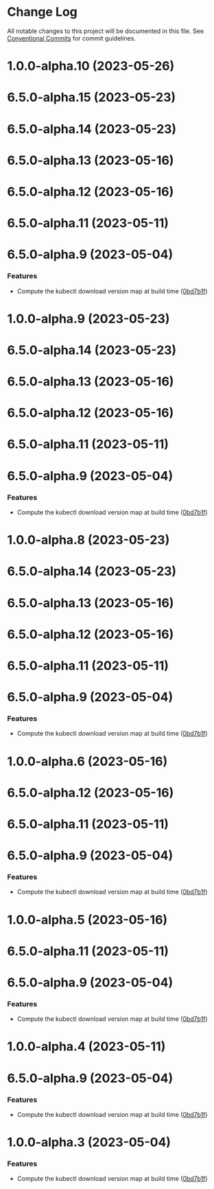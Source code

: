 # Change Log

All notable changes to this project will be documented in this file.
See [Conventional Commits](https://conventionalcommits.org) for commit guidelines.

# 1.0.0-alpha.10 (2023-05-26)



# 6.5.0-alpha.15 (2023-05-23)



# 6.5.0-alpha.14 (2023-05-23)



# 6.5.0-alpha.13 (2023-05-16)



# 6.5.0-alpha.12 (2023-05-16)



# 6.5.0-alpha.11 (2023-05-11)



# 6.5.0-alpha.9 (2023-05-04)


### Features

* Compute the kubectl download version map at build time ([0bd7b1f](https://github.com/lensapp/lens/commit/0bd7b1fe92a173379c8a5a1ab7e13cf9e4f8223b))





# 1.0.0-alpha.9 (2023-05-23)



# 6.5.0-alpha.14 (2023-05-23)



# 6.5.0-alpha.13 (2023-05-16)



# 6.5.0-alpha.12 (2023-05-16)



# 6.5.0-alpha.11 (2023-05-11)



# 6.5.0-alpha.9 (2023-05-04)


### Features

* Compute the kubectl download version map at build time ([0bd7b1f](https://github.com/lensapp/lens/commit/0bd7b1fe92a173379c8a5a1ab7e13cf9e4f8223b))





# 1.0.0-alpha.8 (2023-05-23)



# 6.5.0-alpha.14 (2023-05-23)



# 6.5.0-alpha.13 (2023-05-16)



# 6.5.0-alpha.12 (2023-05-16)



# 6.5.0-alpha.11 (2023-05-11)



# 6.5.0-alpha.9 (2023-05-04)


### Features

* Compute the kubectl download version map at build time ([0bd7b1f](https://github.com/lensapp/lens/commit/0bd7b1fe92a173379c8a5a1ab7e13cf9e4f8223b))





# 1.0.0-alpha.6 (2023-05-16)



# 6.5.0-alpha.12 (2023-05-16)



# 6.5.0-alpha.11 (2023-05-11)



# 6.5.0-alpha.9 (2023-05-04)


### Features

* Compute the kubectl download version map at build time ([0bd7b1f](https://github.com/lensapp/lens/commit/0bd7b1fe92a173379c8a5a1ab7e13cf9e4f8223b))





# 1.0.0-alpha.5 (2023-05-16)



# 6.5.0-alpha.11 (2023-05-11)



# 6.5.0-alpha.9 (2023-05-04)


### Features

* Compute the kubectl download version map at build time ([0bd7b1f](https://github.com/lensapp/lens/commit/0bd7b1fe92a173379c8a5a1ab7e13cf9e4f8223b))





# 1.0.0-alpha.4 (2023-05-11)



# 6.5.0-alpha.9 (2023-05-04)


### Features

* Compute the kubectl download version map at build time ([0bd7b1f](https://github.com/lensapp/lens/commit/0bd7b1fe92a173379c8a5a1ab7e13cf9e4f8223b))





# 1.0.0-alpha.3 (2023-05-04)


### Features

* Compute the kubectl download version map at build time ([0bd7b1f](https://github.com/lensapp/lens/commit/0bd7b1fe92a173379c8a5a1ab7e13cf9e4f8223b))
